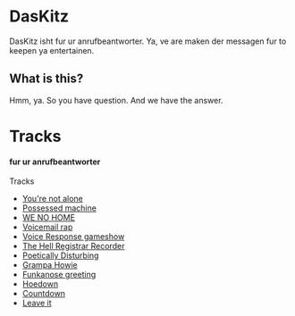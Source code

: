 # DasKitz
DasKitz isht fur ur anrufbeantworter. Ya, ve are maken der messagen fur to keepen ya entertainen.

<!-- {$gd_track_artwork_url} -->

### <!-- {$gd_track_title} -->

#### <!-- {$gd_track_user} -->

## What is this?

Hmm, ya. So you have question. And we have the answer.

# Tracks <!-- {$gd_info} -->

<!-- {$gd_help_ribbon} -->

#### fur ur anrufbeantworter

Tracks <!-- {$gd_selector_tracks} -->
- [You're not alone](https://soundcloud.com/ugotsta/youre-not-alone)
- [Possessed machine](https://soundcloud.com/ugotsta/possessed-machine)
- [WE NO HOME](https://soundcloud.com/ugotsta/we-no-home)
- [Voicemail rap](https://soundcloud.com/ugotsta/voicemail-rap)
- [Voice Response gameshow](https://soundcloud.com/ugotsta/voice-response-gameshow)
- [The Hell Registrar Recorder](https://soundcloud.com/ugotsta/the-hell-registrar-recorder)
- [Poetically Disturbing](https://soundcloud.com/ugotsta/poetically-disturbing)
- [Grampa Howie](https://soundcloud.com/ugotsta/grampa-howie)
- [Funkanose greeting](https://soundcloud.com/ugotsta/funkanose-greeting)
- [Hoedown](https://soundcloud.com/ugotsta/hoedown)
- [Countdown](https://soundcloud.com/ugotsta/countdown)
- [Leave it](https://soundcloud.com/ugotsta/leave-it)

<!-- {$gd_slider_volume="1,0,1,0.01"} -->

<!-- {$gd_toc=} -->

<!-- {$gd_hide} -->
